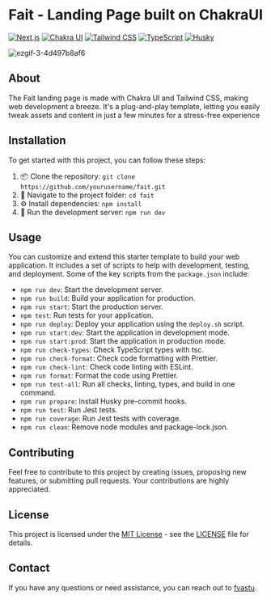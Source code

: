# Fait - Landing Page built on ChakraUI

[![Next.js](https://img.shields.io/badge/Next.js-v14.0.1-blue)](https://nextjs.org/)
[![Chakra UI](https://img.shields.io/badge/Chakra_UI-v2.4.1-blue)](https://chakra-ui.com/)
[![Tailwind CSS](https://img.shields.io/badge/Tailwind_CSS-v3.2.4-blue)](https://tailwindcss.com/)
[![TypeScript](https://img.shields.io/badge/TypeScript-v4.9.3-blue)](https://www.typescriptlang.org/)
[![Husky](https://img.shields.io/badge/Husky-v8.0.0-green)](https://github.com/typicode/husky)

![ezgif-3-4d497b8af6](https://github.com/fvastu/Fait/assets/43243596/8a0c7da4-1763-44a6-aad6-230acafc165c)

## About

The Fait landing page is made with Chakra UI and Tailwind CSS, making web development a breeze. It's a plug-and-play template, letting you easily tweak assets and content in just a few minutes for a stress-free experience

## Installation

To get started with this project, you can follow these steps:

1. 📦 Clone the repository: `git clone https://github.com/yourusername/fait.git`
2. 📂 Navigate to the project folder: `cd fait`
3. ⚙️ Install dependencies: `npm install`
4. 🚀 Run the development server: `npm run dev`

## Usage

You can customize and extend this starter template to build your web application. It includes a set of scripts to help with development, testing, and deployment. Some of the key scripts from the `package.json` include:

- `npm run dev`: Start the development server.
- `npm run build`: Build your application for production.
- `npm run start`: Start the production server.
- `npm test`: Run tests for your application.
- `npm run deploy`: Deploy your application using the `deploy.sh` script.
- `npm run start:dev`: Start the application in development mode.
- `npm run start:prod`: Start the application in production mode.
- `npm run check-types`: Check TypeScript types with tsc.
- `npm run check-format`: Check code formatting with Prettier.
- `npm run check-lint`: Check code linting with ESLint.
- `npm run format`: Format the code using Prettier.
- `npm run test-all`: Run all checks, linting, types, and build in one command.
- `npm run prepare`: Install Husky pre-commit hooks.
- `npm run test`: Run Jest tests.
- `npm run coverage`: Run Jest tests with coverage.
- `npm run clean`: Remove node modules and package-lock.json.

## Contributing

Feel free to contribute to this project by creating issues, proposing new features, or submitting pull requests. Your contributions are highly appreciated.

## License

This project is licensed under the [MIT License](https://opensource.org/licenses/MIT) - see the [LICENSE](LICENSE) file for details.

## Contact

If you have any questions or need assistance, you can reach out to [fvastu](https://github.com/fvastu).
